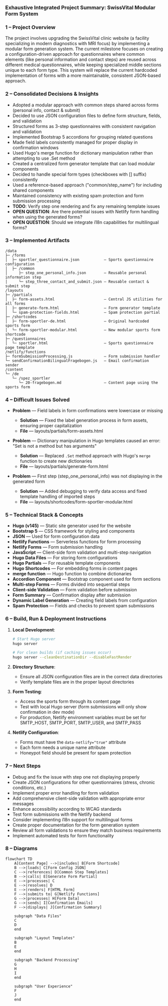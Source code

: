 ### Exhaustive Integrated Project Summary: SwissVital Modular Form System

### 1 – Project Overview

The project involves upgrading the SwissVital clinic website (a facility specializing in modern diagnostics with MRI focus) by implementing a modular form generation system. The current milestone focuses on creating a configuration-driven approach for questionnaires where common elements (like personal information and contact steps) are reused across different medical questionnaires, while keeping specialized middle sections unique to each form type. This system will replace the current hardcoded implementation of forms with a more maintainable, consistent JSON-based approach.

### 2 – Consolidated Decisions & Insights

- Adopted a modular approach with common steps shared across forms (personal info, contact & submit)
- Decided to use JSON configuration files to define form structure, fields, and validation
- Structured forms as 3-step questionnaires with consistent navigation and validation
- Implemented Bootstrap 5 accordions for grouping related questions
- Made field labels consistently managed for proper display in confirmation windows
- Used Hugo's merge function for dictionary manipulation rather than attempting to use .Set method
- Created a centralized form generator template that can load modular components
- Decided to handle special form types (checkboxes with [] suffix) consistently
- Used a reference-based approach ("common/step_name") for including shared components
- Maintained consistency with existing spam protection and form submission processing
- **TODO**: Verify step one rendering and fix any remaining template issues
- **OPEN QUESTION**: Are there potential issues with Netlify form handling when using the generated forms?
- **OPEN QUESTION**: Should we integrate i18n capabilities for multilingual forms?

### 3 – Implemented Artifacts

```text
/data
├─ /forms
│  ├─ sportler_questionnaire.json           — Sports questionnaire configuration
│  ├─ /common
│     ├─ step_one_personal_info.json        — Reusable personal information step
│     └─ step_three_contact_and_submit.json — Reusable contact & submit step
/layouts
├─ /partials
│  ├─ form-assets.html                      — Central JS utilities for all forms
│  ├─ generate-form.html                    — Form generator template
│  └─ spam-protection-fields.html           — Spam protection partial
├─ /shortcodes
│  ├─ form-sportler-de.html                 — Original hardcoded sports form
│  └─ form-sportler-modular.html            — New modular sports form shortcode
├─ /questionnaires
│  └─ sportler.html                         — Sports questionnaire page template
/netlify/functions
├─ formSubmissionProcessing.js              — Form submission handler
└─ sendConfirmationBilingualFragebogen.js   — Email confirmation sender
/content
└─ /de
   └─ /spez_sportler
      └─ 20-fragebogen.md                   — Content page using the sports form
```

### 4 – Difficult Issues Solved

- **Problem** — Field labels in form confirmations were lowercase or missing
  
  - **Solution** — Fixed the label generation process in form assets, ensuring proper capitalization
  - **File** — layouts/partials/form-assets.html

- **Problem** — Dictionary manipulation in Hugo templates caused an error: "Set is not a method but has arguments"
  
  - **Solution** — Replaced `.Set` method approach with Hugo's `merge` function to create new dictionaries
  - **File** — layouts/partials/generate-form.html

- **Problem** — First step (step_one_personal_info) was not displaying in the generated form
  
  - **Solution** — Added debugging to verify data access and fixed template handling of imported steps
  - **File** — layouts/shortcodes/form-sportler-modular.html

### 5 – Technical Stack & Concepts

- **Hugo (v145)** — Static site generator used for the website
- **Bootstrap 5** — CSS framework for styling and components
- **JSON** — Used for form configuration data
- **Netlify Functions** — Serverless functions for form processing
- **Netlify Forms** — Form submission handling
- **JavaScript** — Client-side form validation and multi-step navigation
- **Hugo Data Files** — For storing form configurations
- **Hugo Partials** — For reusable template components
- **Hugo Shortcodes** — For embedding forms in content pages
- **merge function** — Hugo function to combine dictionaries
- **Accordion Component** — Bootstrap component used for form sections
- **Multi-step Forms** — Forms divided into sequential steps
- **Client-side Validation** — Form validation before submission
- **Form Summary** — Confirmation display after submission
- **Dynamic Label Generation** — Creating field labels from configuration
- **Spam Protection** — Fields and checks to prevent spam submissions

### 6 – Build, Run & Deployment Instructions

1. **Local Development**:
   
   ```bash
   # Start Hugo server
   hugo server
   
   # For clean builds (if caching issues occur)
   hugo server --cleanDestinationDir --disableFastRender
   ```

2. **Directory Structure**:
   
   - Ensure all JSON configuration files are in the correct data directories
   - Verify template files are in the proper layout directories

3. **Form Testing**:
   
   - Access the sports form through its content page
   - Test with local Hugo server (form submissions will only show confirmation in dev mode)
   - For production, Netlify environment variables must be set for SMTP_HOST, SMTP_PORT, SMTP_USER, and SMTP_PASS

4. **Netlify Configuration**:
   
   - Forms must have the `data-netlify="true"` attribute
   - Each form needs a unique name attribute
   - Honeypot field should be present for spam protection

### 7 – Next Steps

- Debug and fix the issue with step one not displaying properly
- Create JSON configurations for other questionnaires (stress, chronic conditions, etc.)
- Implement proper error handling for form validation
- Add comprehensive client-side validation with appropriate error messages
- Enhance accessibility according to WCAG standards
- Test form submissions with the Netlify backend
- Consider implementing i18n support for multilingual forms
- Create proper documentation for the form generation system
- Review all form validations to ensure they match business requirements
- Implement automated tests for form functionality

### 8 – Diagrams

```mermaid
flowchart TD
    A[Content Page] -->|includes| B[Form Shortcode]
    B -->|loads| C[Form Config JSON]
    C -->|references| D[Common Step Templates]
    B -->|calls| E[Generate Form Partial]
    E -->|processes| C
    E -->|resolves| D
    E -->|renders| F[HTML Form]
    F -->|submits to| G[Netlify Functions]
    G -->|processes| H[Form Data]
    G -->|sends| I[Confirmation Emails]
    F -->|displays| J[Confirmation Summary]

    subgraph "Data Files"
    C
    D
    end

    subgraph "Layout Templates"
    B
    E
    end

    subgraph "Backend Processing"
    G
    H
    I
    end

    subgraph "User Experience"
    F
    J
    end
```
